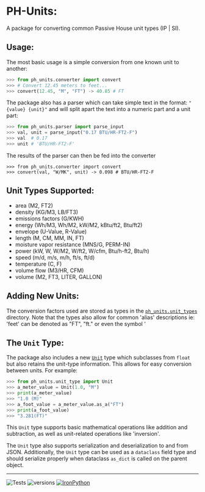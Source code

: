 # PH-Units:

A package for converting common Passive House unit types (IP | SI).

## Usage:

The most basic usage is a simple conversion from one known unit to another:

```python
>>> from ph_units.converter import convert
>>> # Convert 12.45 meters to feet...
>>> convert(12.45, "M", "FT") -> 40.85 # FT
```

The package also has a parser which can take simple text in the format: `"{value} {unit}"` and will split apart the text into a numeric part and a unit part:

```python
>>> from ph_units.parser import parse_input
>>> val, unit = parse_input("0.17 BTU/HR-FT2-F")
>>> val  # 0.17
>>> unit # 'BTU/HR-FT2-F'
```

The results of the parser can then be fed into the converter

```
>>> from ph_units.converter import convert
>>> convert(val, "W/MK", unit) -> 0.098 # BTU/HR-FT2-F
```

## Unit Types Supported:

- area (M2, FT2)
- density (KG/M3, LB/FT3)
- emissions factors (G/KWH)
- energy (Wh/M3, Wh/M2, kW/M2, kBtu/ft2, Btu/ft2)
- envelope (U-Value, R-Value)
- length (M, CM, MM, IN, FT)
- moisture vapor resistance (MNS/G, PERM-IN)
- power (kW, W, W/M2, W/ft2, W/cfm, Btu/h-ft2, Btu/h)
- speed (m/d, m/s, m/h, ft/s, ft/d)
- temperature (C, F)
- volume flow (M3/HR, CFM)
- volume (M2, FT3, LITER, GALLON)

## Adding New Units:

The conversion factors used are stored as types in the [`ph_units.unit_types`](https://github.com/PH-Tools/PH_units/tree/main/ph_units/unit_types) directory. Note that the types also allow for common 'alias' descriptions ie: 'feet' can be denoted as "FT", "ft." or even the symbol '

## The `Unit` Type:

The package also includes a new [`Unit`](https://github.com/PH-Tools/PH_units/blob/2d8a1fa6ed368b2410563a226f8ac180e103fcf9/ph_units/unit_type.py#L25) type which subclasses from `float` but also retains the unit-type information. This allows for easy conversion between units. For example:

```python
>>> from ph_units.unit_type import Unit
>>> a_meter_value = Unit(1.0, "M")
>>> print(a_meter_value)
>>> "1.0 (M)"
>>> a_foot_value = a_meter_value.as_a("FT")
>>> print(a_foot_value)
>>> "3.281(FT)"
```

This `Unit` type supports basic mathematical operations like addition and subtraction, as well as unit-related operations like 'inversion'.

The `Unit` type also supports serialization and deserialization to and from JSON. Additionally, the `Unit` type can be used as a `dataclass` field type and should serialize properly when dataclass `as_dict` is called on the parent object.

---

![Tests](https://github.com/PH-Tools/PHX/actions/workflows/ci.yaml/badge.svg)
![versions](https://img.shields.io/pypi/pyversions/pybadges.svg)
[![IronPython](https://img.shields.io/badge/ironpython-2.7-red.svg)](https://github.com/IronLanguages/ironpython2/releases/tag/ipy-2.7.8/)
